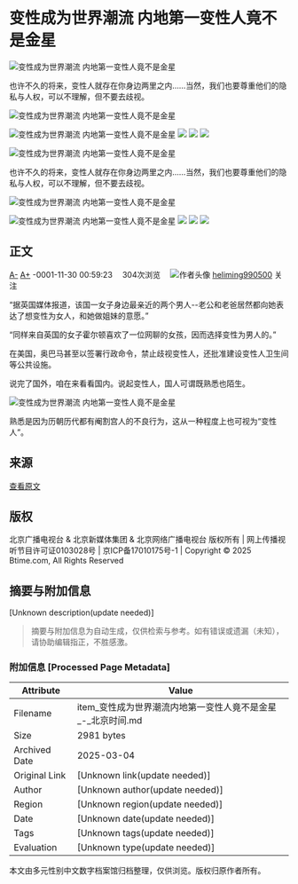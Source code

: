 # 变性成为世界潮流 内地第一变性人竟不是金星

![变性成为世界潮流 内地第一变性人竟不是金星](https://p2.ssl.cdn.btime.com/t01962dee2a74bda78c.jpg?size=548x343)

也许不久的将来，变性人就存在你身边两里之内……当然，我们也要尊重他们的隐私与人权，可以不理解，但不要去歧视。

![变性成为世界潮流 内地第一变性人竟不是金星](https://p2.ssl.cdn.btime.com/t01962dee2a74bda78c.jpg?size=548x343)

![变性成为世界潮流 内地第一变性人竟不是金星](https://p2.ssl.cdn.btime.com/t01962dee2a74bda78c.jpg?size=548x343) ![](https://p4.ssl.cdn.btime.com/t01962dee2a74bda78c.jpg?size=548x343) ![](https://p4.ssl.cdn.btime.com/t0162bf086c4a4f404d.jpg?size=363x369) ![](https://p3.ssl.cdn.btime.com/t016019e4cf3b68b1b3.jpg?size=395x292)

![变性成为世界潮流 内地第一变性人竟不是金星](https://p2.ssl.cdn.btime.com/t01962dee2a74bda78c.jpg?size=548x343)

也许不久的将来，变性人就存在你身边两里之内……当然，我们也要尊重他们的隐私与人权，可以不理解，但不要去歧视。

![变性成为世界潮流 内地第一变性人竟不是金星](https://p2.ssl.cdn.btime.com/t01962dee2a74bda78c.jpg?size=548x343)

![变性成为世界潮流 内地第一变性人竟不是金星](https://p2.ssl.cdn.btime.com/t01962dee2a74bda78c.jpg?size=548x343) ![](https://p4.ssl.cdn.btime.com/t01962dee2a74bda78c.jpg?size=548x343) ![](https://p4.ssl.cdn.btime.com/t0162bf086c4a4f404d.jpg?size=363x369) ![](https://p3.ssl.cdn.btime.com/t016019e4cf3b68b1b3.jpg?size=395x292)

## 正文

[A\-](javascript:;) [A+](javascript:;) -0001-11-30 00:59:23　 304次浏览　 ![作者头像](https://p4.ssl.cdn.btime.com/dmfd/24_24_/t0165ad94d949461d39.jpg) [heliming990500](https://record.btime.com/show?uid=15034) 关注

“据英国媒体报道，该国一女子身边最亲近的两个男人--老公和老爸居然都向她表达了想变性为女人，和她做姐妹的意愿。”

“同样来自英国的女子霍尔顿喜欢了一位网聊的女孩，因而选择变性为男人的。”

在美国，奥巴马甚至以签署行政命令，禁止歧视变性人，还批准建设变性人卫生间等公共设施。

说完了国外，咱在来看看国内。说起变性人，国人可谓既熟悉也陌生。

![变性成为世界潮流 内地第一变性人竟不是金星](https://p4.ssl.cdn.btime.com/t01962dee2a74bda78c.jpg?size=548x343)

熟悉是因为历朝历代都有阉割宫人的不良行为，这从一种程度上也可视为“变性人”。

## 来源
[查看原文](http://ent.btime.com/wemedia/20160517/w146545.shtml)

## 版权
北京广播电视台 & 北京新媒体集团 & 北京网络广播电视台 版权所有 | 网上传播视听节目许可证0103028号 | 京ICP备17010175号-1 | Copyright © 2025 Btime.com, All Rights Reserved
<!-- tcd_original_link https://item.btime.com/350amm7li059qqqst4rdo6ipu6m -->


## 摘要与附加信息

<!-- tcd_abstract -->
[Unknown description(update needed)]
<!-- tcd_abstract_end -->

> 摘要与附加信息为自动生成，仅供检索与参考。如有错误或遗漏（未知），请协助编辑指正，不胜感激。

### 附加信息 [Processed Page Metadata]

| Attribute       | Value                                  |
|-----------------|----------------------------------------|
| Filename        | item_变性成为世界潮流内地第一变性人竟不是金星_-_北京时间.md                             |
| Size            | 2981 bytes                           |
| Archived Date   | 2025-03-04                             |
| Original Link   | [Unknown link(update needed)]                       |
| Author          | [Unknown author(update needed)]                               |
| Region          | [Unknown region(update needed)]                               |
| Date            | [Unknown date(update needed)]                                 |
| Tags            | [Unknown tags(update needed)]                                 |
| Evaluation            | [Unknown type(update needed)]                                 |
<!-- tcd_table_end -->

本文由多元性别中文数字档案馆归档整理，仅供浏览。版权归原作者所有。
